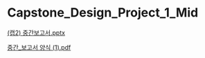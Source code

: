 # Capstone_Design_Project_1_Mid

[(캡2) 중간보고서.pptx](https://github.com/juhea/Capstone_Design_Project_1_Mid/files/10030411/2.pptx)




[중간_보고서 양식 (1).pdf](https://github.com/juhea/Capstone_Design_Project_1_Mid/files/10030423/_.1.pdf)

